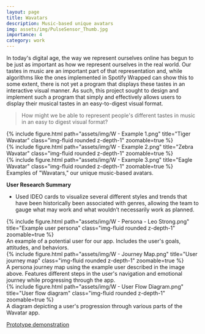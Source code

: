 ```yaml
---
layout: page
title: Wavatars
description: Music-based unique avatars
img: assets/img/PulseSensor_Thumb.jpg
importance: 4
category: work
---
```


In today's digital age, the way we represent ourselves online has begun to be just as important as how we represent ourselves in the real world. Our tastes in music are an important part of that representation and, while algorithms like the ones implemented in Spotify Wrapped can show this to some extent, there is not yet a program that displays these tastes in an interactive visual manner. As such, this project sought to design and implement such a program that simply and effectively allows users to display their musical tastes in an easy-to-digest visual format.

<blockquote>How might we be able to represent people's different tastes in music in an easy to digest visual format?</blockquote>


<div class="row">
    <div class="col-sm mt-3 mt-md-0">
        {% include figure.html path="assets/img/W - Example 1.png" title="Tiger Wavatar" class="img-fluid rounded z-depth-1" zoomable=true %}
    </div>
    <div class="col-sm mt-3 mt-md-0">
        {% include figure.html path="assets/img/W - Example 2.png" title="Zebra Wavatar" class="img-fluid rounded z-depth-1" zoomable=true %}
    </div>
    <div class="col-sm mt-3 mt-md-0">
        {% include figure.html path="assets/img/W - Example 3.png" title="Eagle Wavatar" class="img-fluid rounded z-depth-1" zoomable=true %}
    </div>
</div>
<div class="caption">
    Examples of "Wavatars," our unique music-based avatars.
</div>

<p><b>User Research Summary</b></p>
<ul>
    <li>Used IDEO cards to visualize several different styles and trends that have been historically been associated with genres, allowing the team to gauge what may work and what wouldn’t necessarily work as planned.</li>
</ul>

<div class="row">
    <div class="col-sm mt-3 mt-md-0">
        {% include figure.html path="assets/img/W - Persona - Leo Strong.png" title="Example user persona" class="img-fluid rounded z-depth-1" zoomable=true %}
    </div>
</div>
<div class="caption">
    An example of a potential user for our app. Includes the user's goals, attitudes, and behaviors.
</div>

<div class="row">
    <div class="col-sm mt-3 mt-md-0">
        {% include figure.html path="assets/img/W - Journey Map.png" title="User journey map" class="img-fluid rounded z-depth-1" zoomable=true %}
    </div>
</div>
<div class="caption">
    A persona journey map using the example user described in the image above. Features different steps in the user's navigation and emotional journey while progressing through the app.
</div>

<div class="row">
    <div class="col-sm mt-3 mt-md-0">
        {% include figure.html path="assets/img/W - User Flow Diagram.png" title="User flow diagram" class="img-fluid rounded z-depth-1" zoomable=true %}
    </div>
</div>
<div class="caption">
    A diagram depicting a user's progression through various parts of the Wavatar app.
</div>

[Prototype demonstration](https://youtu.be/bE4i0LqHbRU)